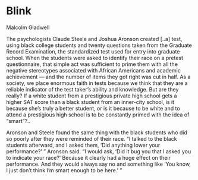# Blink

Malcolm Gladwell

The psychologists Claude Steele and Joshua Aronson created [..a] test,
using black college students and twenty questions taken from the
Graduate Record Examination, the standardized test used for entry into
graduate school. When the students were asked to identify their race
on a pretest questionnaire, that simple act was sufficient to prime
them with all the negative stereotypes associated with African
Americans and academic achievement — and the number of items they got
right was cut in half. As a society, we place enormous faith in tests
because we think that they are a reliable indicator of the test
taker’s ability and knowledge. But are they really? If a white student
from a prestigious private high school gets a higher SAT score than a
black student from an inner-city school, is it because she’s truly a
better student, or is it because to be white and to attend a
prestigious high school is to be constantly primed with the idea of
“smart”?..

Aronson and Steele found the same thing with the black students who
did so poorly after they were reminded of their race. “I talked to the
black students afterward, and I asked them, ‘Did anything lower your
performance?’ ” Aronson said. “I would ask, ‘Did it bug you that I
asked you to indicate your race?’ Because it clearly had a huge effect
on their performance. And they would always say no and something like
‘You know, I just don’t think I’m smart enough to be here.’ ”

